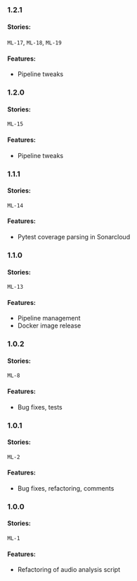 ### 1.2.1
#### Stories:
`ML-17`, `ML-18`, `ML-19`
#### Features:
- Pipeline tweaks

### 1.2.0
#### Stories:
`ML-15`
#### Features:
- Pipeline tweaks

### 1.1.1
#### Stories:
`ML-14`
#### Features:
- Pytest coverage parsing in Sonarcloud

### 1.1.0
#### Stories:
`ML-13`
#### Features:
- Pipeline management
- Docker image release

### 1.0.2
#### Stories:
`ML-8`
#### Features:
- Bug fixes, tests

### 1.0.1
#### Stories:
`ML-2`
#### Features:
- Bug fixes, refactoring, comments

### 1.0.0
#### Stories:
`ML-1`
#### Features:
- Refactoring of audio analysis script